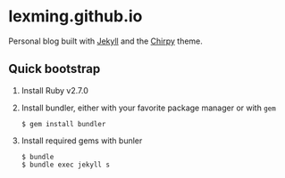# lexming.github.io

Personal blog built with [Jekyll](https://jekyllrb.com/) and the [Chirpy](https://github.com/cotes2020/jekyll-theme-chirpy) theme.

## Quick bootstrap

1. Install Ruby v2.7.0

2. Install bundler, either with your favorite package manager or with `gem` 

    ```
    $ gem install bundler
    ```

3. Install required gems with bunler

    ```
    $ bundle
    $ bundle exec jekyll s
    ```
